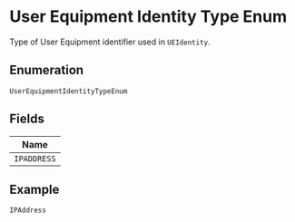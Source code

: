 
# User Equipment Identity Type Enum

Type of User Equipment identifier used in `UEIdentity`.

## Enumeration

`UserEquipmentIdentityTypeEnum`

## Fields

| Name |
|  --- |
| `IPADDRESS` |

## Example

```
IPAddress
```

